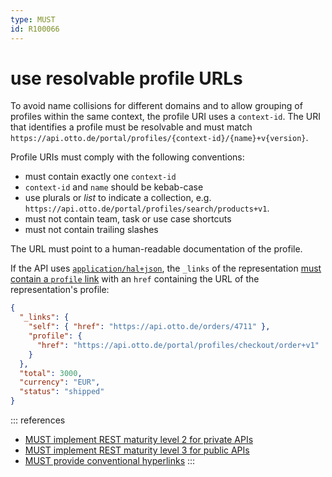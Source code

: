 ```yaml
---
type: MUST
id: R100066
---
```


# use resolvable profile URLs

To avoid name collisions for different domains and to allow grouping of profiles within the same context, the profile URI uses a `context-id`.
The URI that identifies a profile must be resolvable and must match `https://api.otto.de/portal/profiles/{context-id}/{name}+v{version}`.

Profile URIs must comply with the following conventions:

- must contain exactly one `context-id`
- `context-id` and `name` should be kebab-case
- use plurals or _list_ to indicate a collection, e.g. `https://api.otto.de/portal/profiles/search/products+v1`.
- must not contain team, task or use case shortcuts
- must not contain trailing slashes

The URL must point to a human-readable documentation of the profile.

If the API uses [`application/hal+json`](@guidelines/R000032), the `_links` of the representation [must contain a `profile` link](@guidelines/R100033) with an `href` containing the URL of the representation's profile:

```json
{
  "_links": {
    "self": { "href": "https://api.otto.de/orders/4711" },
    "profile": {
      "href": "https://api.otto.de/portal/profiles/checkout/order+v1"
    }
  },
  "total": 3000,
  "currency": "EUR",
  "status": "shipped"
}
```

::: references

- [MUST implement REST maturity level 2 for private APIs](@guidelines/R000032)
- [MUST implement REST maturity level 3 for public APIs](@guidelines/R000033)
- [MUST provide conventional hyperlinks](@guidelines/R100033)
  :::

